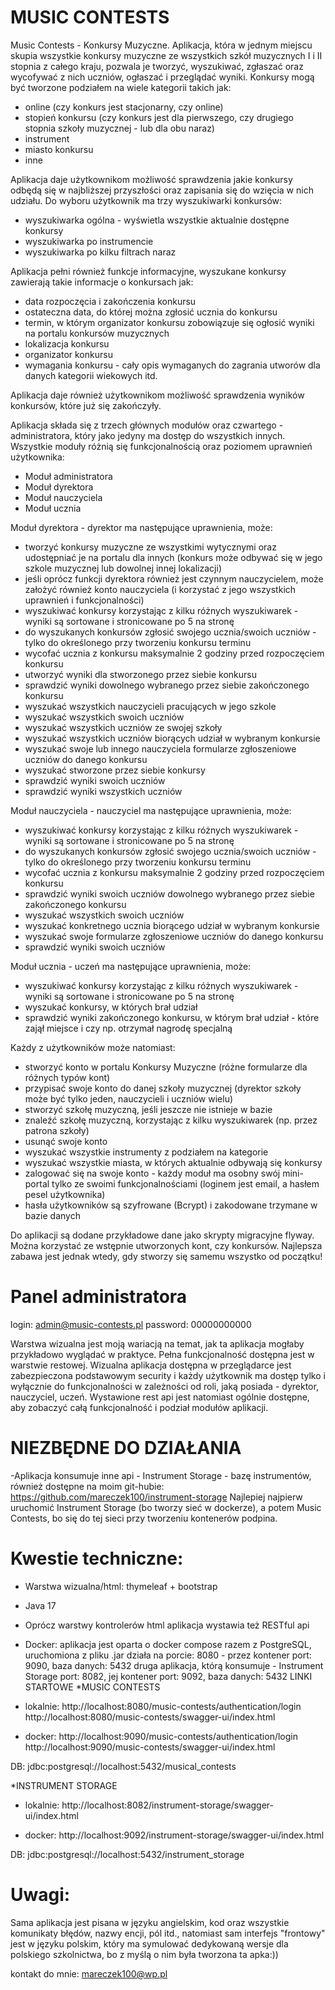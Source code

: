 # MUSIC CONTESTS
Music Contests - Konkursy Muzyczne. 
Aplikacja, która w jednym miejscu skupia wszystkie konkursy muzyczne ze wszystkich szkół muzycznych I i II stopnia 
z całego kraju, pozwala je tworzyć, wyszukiwać, zgłaszać oraz wycofywać z nich uczniów, ogłaszać i przeglądać wyniki.
Konkursy mogą być tworzone podziałem na wiele kategorii takich jak:
- online (czy konkurs jest stacjonarny, czy online)
- stopień konkursu (czy konkurs jest dla pierwszego, czy drugiego stopnia szkoły muzycznej - lub dla obu naraz)
- instrument
- miasto konkursu
- inne

Aplikacja daje użytkownikom możliwość sprawdzenia jakie konkursy odbędą się w najbliższej przyszłości 
oraz zapisania się do wzięcia w nich udziału. Do wyboru użytkownik ma trzy wyszukiwarki konkursów:
- wyszukiwarka ogólna - wyświetla wszystkie aktualnie dostępne konkursy
- wyszukiwarka po instrumencie
- wyszukiwarka po kilku filtrach naraz

Aplikacja pełni również funkcje informacyjne, wyszukane konkursy zawierają takie informacje o konkursach jak:
- data rozpoczęcia i zakończenia konkursu 
- ostateczna data, do której można zgłosić ucznia do konkursu
- termin, w którym organizator konkursu zobowiązuje się ogłosić wyniki na portalu konkursów muzycznych
- lokalizacja konkursu
- organizator konkursu
- wymagania konkursu - cały opis wymaganych do zagrania utworów dla danych kategorii wiekowych itd. 

Aplikacja daje również użytkownikom możliwość sprawdzenia wyników konkursów, które już się zakończyły.

Aplikacja składa się z trzech głównych modułów oraz czwartego - administratora, 
który jako jedyny ma dostęp do wszystkich innych.
Wszystkie moduły różnią się funkcjonalnością oraz poziomem uprawnień użytkownika:
- Moduł administratora
- Moduł dyrektora
- Moduł nauczyciela
- Moduł ucznia

Moduł dyrektora - dyrektor ma następujące uprawnienia, może:
- tworzyć konkursy muzyczne ze wszystkimi wytycznymi oraz udostępniać je na portalu dla innych
  (konkurs może odbywać się w jego szkole muzycznej lub dowolnej innej lokalizacji)
- jeśli oprócz funkcji dyrektora również jest czynnym nauczycielem, może założyć również konto nauczyciela
  (i korzystać z jego wszystkich uprawnień i funkcjonalności)
- wyszukiwać konkursy korzystając z kilku różnych wyszukiwarek - wyniki są sortowane i stronicowane po 5 na stronę
- do wyszukanych konkursów zgłosić swojego ucznia/swoich uczniów - tylko do określonego przy tworzeniu konkursu terminu
- wycofać ucznia z konkursu maksymalnie 2 godziny przed rozpoczęciem konkursu
- utworzyć wyniki dla stworzonego przez siebie konkursu
- sprawdzić wyniki dowolnego wybranego przez siebie zakończonego konkursu
- wyszukać wszystkich nauczycieli pracujących w jego szkole
- wyszukać wszystkich swoich uczniów
- wyszukać wszystkich uczniów ze swojej szkoły
- wyszukać wszystkich uczniów biorących udział w wybranym konkursie
- wyszukać swoje lub innego nauczyciela formularze zgłoszeniowe uczniów do danego konkursu
- wyszukać stworzone przez siebie konkursy
- sprawdzić wyniki swoich uczniów
- sprawdzić wyniki wszystkich uczniów

Moduł nauczyciela - nauczyciel ma następujące uprawnienia, może:
- wyszukiwać konkursy korzystając z kilku różnych wyszukiwarek - wyniki są sortowane i stronicowane po 5 na stronę
- do wyszukanych konkursów zgłosić swojego ucznia/swoich uczniów - tylko do określonego przy tworzeniu konkursu terminu
- wycofać ucznia z konkursu maksymalnie 2 godziny przed rozpoczęciem konkursu
- sprawdzić wyniki swoich uczniów dowolnego wybranego przez siebie zakończonego konkursu
- wyszukać wszystkich swoich uczniów
- wyszukać konkretnego ucznia biorącego udział w wybranym konkursie
- wyszukać swoje formularze zgłoszeniowe uczniów do danego konkursu
- sprawdzić wyniki swoich uczniów

Moduł ucznia - uczeń ma następujące uprawnienia, może:
- wyszukiwać konkursy korzystając z kilku różnych wyszukiwarek - wyniki są sortowane i stronicowane po 5 na stronę
- wyszukać konkursy, w których brał udział
- sprawdzić wyniki zakończonego konkursu, w którym brał udział - które zajął miejsce i czy np. otrzymał nagrodę specjalną

Każdy z użytkowników może natomiast:
- stworzyć konto w portalu Konkursy Muzyczne (różne formularze dla różnych typów kont)
- przypisać swoje konto do danej szkoły muzycznej (dyrektor szkoły może być tylko jeden, nauczycieli i uczniów wielu)
- stworzyć szkołę muzyczną, jeśli jeszcze nie istnieje w bazie
- znaleźć szkołę muzyczną, korzystając z kilku wyszukiwarek (np. przez patrona szkoły)
- usunąć swoje konto
- wyszukać wszystkie instrumenty z podziałem na kategorie
- wyszukać wszystkie miasta, w których aktualnie odbywają się konkursy
- zalogować się na swoje konto - każdy moduł ma osobny swój mini-portal tylko ze swoimi funkcjonalnościami
  (loginem jest email, a hasłem pesel użytkownika)
- hasła użytkowników są szyfrowane (Bcrypt) i zakodowane trzymane w bazie danych 

Do aplikacji są dodane przykładowe dane jako skrypty migracyjne flyway.
Można korzystać ze wstępnie utworzonych kont, czy konkursów. 
Najlepsza zabawa jest jednak wtedy, gdy stworzy się samemu wszystko od początku!

# Panel administratora
login: admin@music-contests.pl
password: 00000000000

Warstwa wizualna jest moją wariacją na temat, jak ta aplikacja mogłaby przykładowo wyglądać w praktyce.
Pełna funkcjonalność dostępna jest w warstwie restowej.
Wizualna aplikacja dostępna w przeglądarce jest zabezpieczona podstawowym security i każdy użytkownik ma dostęp
tylko i wyłącznie do funkcjonalności w zależności od roli, jaką posiada - dyrektor, nauczyciel, uczeń.
Wystawione rest api jest natomiast ogólnie dostępne, aby zobaczyć całą funkcjonalność i podział modułów aplikacji.

# NIEZBĘDNE DO DZIAŁANIA
-Aplikacja konsumuje inne api - Instrument Storage - bazę instrumentów, również dostępne na moim git-hubie:
https://github.com/mareczek100/instrument-storage
Najlepiej najpierw uruchomić Instrument Storage (bo tworzy sieć w dockerze), a potem Music Contests,
bo się do tej sieci przy tworzeniu kontenerów podpina.

# Kwestie techniczne:
- Warstwa wizualna/html: thymeleaf + bootstrap
- Java 17
- Oprócz warstwy kontrolerów html aplikacja wystawia też RESTful api
- Docker: aplikacja jest oparta o docker compose razem z PostgreSQL,
uruchomiona z pliku .jar działa na porcie: 8080 - przez kontener port: 9090, baza danych: 5432
druga aplikacja, którą konsumuje - Instrument Storage port: 8082, jej kontener port: 9092, baza danych: 5432
LINKI STARTOWE
*MUSIC CONTESTS
- lokalnie:
  http://localhost:8080/music-contests/authentication/login
  http://localhost:8080/music-contests/swagger-ui/index.html

- docker:
  http://localhost:9090/music-contests/authentication/login
  http://localhost:9090/music-contests/swagger-ui/index.html

DB: jdbc:postgresql://localhost:5432/musical_contests

*INSTRUMENT STORAGE
- lokalnie:
  http://localhost:8082/instrument-storage/swagger-ui/index.html

- docker:
  http://localhost:9092/instrument-storage/swagger-ui/index.html

DB: jdbc:postgresql://localhost:5432/instrument_storage

# Uwagi:
Sama aplikacja jest pisana w języku angielskim, kod oraz wszystkie komunikaty błędów, nazwy encji, pól itd., 
natomiast sam interfejs "frontowy" jest w języku polskim, który ma symulować dedykowaną wersje dla
polskiego szkolnictwa, bo z myślą o nim była tworzona ta apka:))

kontakt do mnie: mareczek100@wp.pl